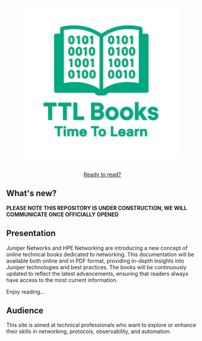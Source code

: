 <p align="center">
  <a href="https://juniper.net">
    <img class="my-icon" src="images/jnpr_logo.png?sanitize=true" alt="logo"/>
  </a>
</p>
<div style="text-align: center; margin-top: 2em;">
  <a href="books/menu/main" class="custom-button">
    <i class="fa-brands fa-readme" style="margin-right: 0.4em;"></i>
    Ready to read?
  </a>
</div>

## What's new?

**PLEASE NOTE THIS REPOSITORY IS UNDER CONSTRUCTION, WE WILL COMMUNICATE ONCE OFFICIALLY OPENED**

## Presentation 

Juniper Networks and HPE Networking are introducing a new concept of online technical books dedicated to networking. This documentation will be available both online and in PDF format, providing in-depth insights into Juniper technologies and best practices. The books will be continuously updated to reflect the latest advancements, ensuring that readers always have access to the most current information.

Enjoy reading...

## Audience 

This site is aimed at technical professionals who want to explore or enhance their skills in networking, protocols, observability, and automation.
